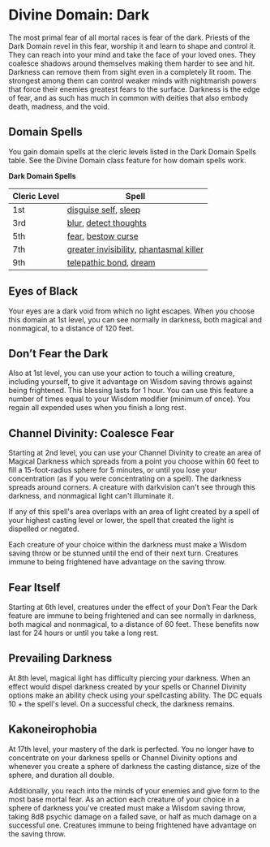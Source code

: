 # Divine Domain: Dark
The most primal fear of all mortal races is fear of the dark.  Priests of the Dark Domain revel in this fear, worship it and learn to shape and control it.  They can reach into your mind and take the face of your loved ones.  They coalesce shadows around themselves making them harder to see and hit.  Darkness can remove them from sight even in a completely lit room.  The strongest among them can control weaker minds with nightmarish powers that force their enemies greatest fears to the surface. Darkness is the edge of fear, and as such has much in common with deities that also embody death, madness, and the void. 

## Domain Spells
You gain domain spells at the cleric levels listed in the Dark Domain Spells table. See the Divine Domain class feature for how domain spells work.

**Dark Domain Spells**

Cleric Level | Spell
------------ | ----
1st	| [disguise self](../../Magic/Spells/disguise-self.md), [sleep](../../Magic/Spells/sleep.md)
3rd	| [blur](../../Magic/Spells/blur.md), [detect thoughts](../../Magic/Spells/detect-thoughts.md)
5th	| [fear](../../Magic/Spells/fear.md), [bestow curse](../../Magic/Spells/bestow-curse.md)
7th	| [greater invisibility](../../Magic/Spells/greater-invisibility.md), [phantasmal killer](../../Magic/Spells/phantasmal-killer.md)
9th	| [telepathic bond](../../Magic/Spells/rarys-telepathic-bond.md), [dream](../../Magic/Spells/dream.md)

## Eyes of Black
Your eyes are a dark void from which no light escapes.  When you choose this domain at 1st level, you can see normally in darkness, both magical and nonmagical, to a distance of 120 feet.

## Don’t Fear the Dark
Also at 1st level, you can use your action to touch a willing creature, including yourself, to give it advantage on Wisdom saving throws against being frightened. This blessing lasts for 1 hour.  You can use this feature a number of times equal to your Wisdom modifier (minimum of once). You regain all expended uses when you finish a long rest.

## Channel Divinity: Coalesce Fear
Starting at 2nd level, you can use your Channel Divinity to create an area of Magical Darkness which spreads from a point you choose within 60 feet to fill a 15-foot-radius sphere for 5 minutes, or until you lose your concentration (as if you were concentrating on a spell). The darkness spreads around corners. A creature with darkvision can't see through this darkness, and nonmagical light can't illuminate it.  

If any of this spell's area overlaps with an area of light created by a spell of your highest casting level or lower, the spell that created the light is dispelled or negated.

Each creature of your choice within the darkness must make a Wisdom saving throw or be stunned until the end of their next turn. Creatures immune to being frightened have advantage on the saving throw.

## Fear Itself
Starting at 6th level, creatures under the effect of your Don’t Fear the Dark feature are immune to being frightened and can see normally in darkness, both magical and nonmagical, to a distance of 60 feet. These benefits now last for 24 hours or until you take a long rest.

## Prevailing Darkness
At 8th level, magical light has difficulty piercing your darkness.  When an effect would dispel darkness created by your spells or Channel Divinity options make an ability check using your spellcasting ability. The DC equals 10 + the spell's level. On a successful check, the darkness remains.

## Kakoneirophobia
At 17th level, your mastery of the dark is perfected.  You no longer have to concentrate on your darkness spells or Channel Divinity options and whenever you create a sphere of darkness the casting distance, size of the sphere, and duration all double.

Additionally, you reach into the minds of your enemies and give form to the most base mortal fear.  As an action each creature of your choice in a sphere of darkness you've created must make a Wisdom saving throw, taking 8d8 psychic damage on a failed save, or half as much damage on a successful one. Creatures immune to being frightened have advantage on the saving throw. 